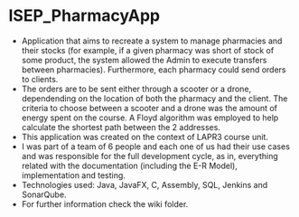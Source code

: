 # ISEP_PharmacyApp
 * Application that aims to recreate a system to manage pharmacies and their stocks (for example, if a given pharmacy was short of stock of some product, the system allowed the Admin to execute transfers between pharmacies). Furthermore, each pharmacy could send orders to clients.
 * The orders are to be sent either through a scooter or a drone, dependending on the location of both the pharmacy and the client. The criteria to choose between a scooter and a drone was the amount of energy spent on the course. A Floyd algorithm was employed to help calculate the shortest path between the 2 addresses.
 * This application was created on the context of LAPR3 course unit. 
 * I was part of a team of 6 people and each one of us had their use cases and was responsible for the full development cycle, as in, everything related with the documentation (including the E-R Model), implementation and testing.
 * Technologies used: Java, JavaFX, C, Assembly, SQL, Jenkins and SonarQube.
 * For further information check the wiki folder.
